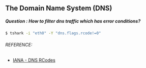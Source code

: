 ## The Domain Name System (DNS)
##### Question : How to filter dns traffic which has error conditions?
```bash
$ tshark -i "eth0" -Y "dns.flags.rcode!=0"
```

###### REFERENCE:

* [IANA - DNS RCodes](https://www.iana.org/assignments/dns-parameters/dns-parameters.xhtml#dns-parameters-6)
